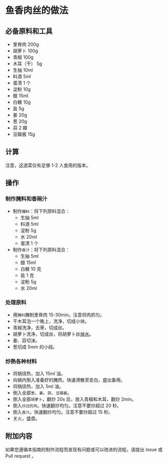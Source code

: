 # 鱼香肉丝的做法

## 必备原料和工具

* 里脊肉 200g
* 胡萝卜 100g
* 青椒 100g
* 木耳（干） 5g
* 生抽 10ml
* 料酒 5ml
* 蛋清 1 个
* 淀粉 10g
* 醋 15ml
* 白糖 10g
* 盐 5g
* 姜 20g
* 葱 20g
* 蒜 2 瓣
* 豆瓣酱 15g

## 计算

注意，这道菜仅有足够 1-2 人食用的版本。

## 操作

### 制作腌料和香碗汁

* 制作`腌料`：将下列原料混合：
  * 生抽 5ml
  * 料酒 5ml
  * 淀粉 5g
  * 水 20ml
  * 蛋清 1 个
* 制作`香汁`：将下列原料混合：
  * 生抽 5ml
  * 醋 15ml
  * 白糖 10 克
  * 盐 1 克
  * 淀粉 5g
  * 水 20ml

### 处理原料

* 用`腌料`腌制里脊肉 15-30min。注意将肉抓匀。
* 干木耳泡一个晚上，洗净，切成小块。
* 青椒洗净，去蒂，切成丝。
* 胡萝卜洗净，切成丝，将胡萝卜丝[焯水](https://baike.baidu.hk/item/%E7%84%AF%E6%B0%B4/5546193)。
* 姜、蒜切沫。
* 葱切成 5mm 的小段。

### 炒熟各种材料

* 将锅烧热，加入 15ml 油。
* 向锅内倒入准备好的腌肉，快速滑散至变白，盛出备用。
* 将锅烧热，加入 5ml 油。
* 倒入全部`葱`、`姜`、`蒜`、`豆瓣酱`。
* 倒入全部`胡萝卜`，翻炒 20s 后，放入青椒和木耳，翻炒 2min。
* 倒入`炒过的肉`。快速翻炒均匀。注意不要炒超过 20 秒。
* 倒入`香汁`。快速翻炒均匀。注意不要炒超过 15 秒。
* 关火，盛盘。

## 附加内容

如果您遵循本指南的制作流程而发现有问题或可以改进的流程，请提出 Issue 或 Pull request 。
